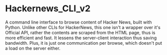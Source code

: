 # Hackernews_CLI_v2
A command line interface to browse content of Hacker News, built with Python. Unlike other CLIs for HackerNews, this one isn't a wrapper over it's Official API, rather the contents are scraped from the HTML page, thus is more efficient and fast. It lessens the server-client interaction thus saving bandwidth.
Plus, it is just one communication per browse, which doesn't put a load on the server either.
